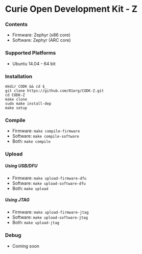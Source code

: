# Curie Open Development Kit - Z

### Contents

  - Firmware: Zephyr (x86 core)
  - Software: Zephyr (ARC core)

### Supported Platforms
 - Ubuntu 14.04 - 64 bit

### Installation
```
mkdir CODK && cd $_
git clone https://github.com/01org/CODK-Z.git
cd CODK-Z
make clone
sudo make install-dep
make setup
```

### Compile
- Firmware: `make compile-firmware`
- Software: `make compile-software`
- Both: `make compile`

### Upload

##### Using USB/DFU
- Firmware: `make upload-firmware-dfu`
- Software: `make upload-software-dfu`
- Both: `make upload`

##### Using JTAG
- Firmware: `make upload-firmware-jtag`
- Software: `make upload-software-jtag`
- Both: `make upload-jtag`

### Debug
- Coming soon

